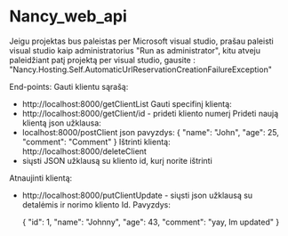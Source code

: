 # Nancy_web_api
  Jeigu projektas bus paleistas per Microsoft visual studio, prašau paleisti visual studio kaip administratorius "Run as administrator", 
  kitu atveju paleidžiant patį projektą per visual studio, gausite : "Nancy.Hosting.Self.AutomaticUrlReservationCreationFailureException"
  

 End-points:
Gauti klientu sąrašą:
- http://localhost:8000/getClientList
Gauti specifinį klientą:
- http://localhost:8000/getClient/id - prideti kliento numerį
Prideti naują klientą json užklausa:
- localhost:8000/postClient
json pavyzdys:
    {
        "name": "John",
        "age": 25,
        "comment": "Comment"
    }
Ištrinti klientą:
http://localhost:8000/deleteClient
- siųsti JSON užklausą su kliento id, kurį norite ištrinti

Atnaujinti klientą:
- http://localhost:8000/putClientUpdate - siųsti json užklausą su detalėmis ir norimo kliento Id. Pavyzdys:

    {
        "id": 1,
        "name": "Johnny",
        "age": 43,
        "comment": "yay, Im updated"
    }
